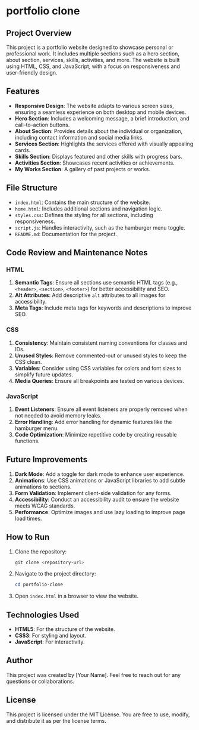 # portfolio clone

## Project Overview
This project is a portfolio website designed to showcase personal or professional work. It includes multiple sections such as a hero section, about section, services, skills, activities, and more. The website is built using HTML, CSS, and JavaScript, with a focus on responsiveness and user-friendly design.

## Features
- **Responsive Design**: The website adapts to various screen sizes, ensuring a seamless experience on both desktop and mobile devices.
- **Hero Section**: Includes a welcoming message, a brief introduction, and call-to-action buttons.
- **About Section**: Provides details about the individual or organization, including contact information and social media links.
- **Services Section**: Highlights the services offered with visually appealing cards.
- **Skills Section**: Displays featured and other skills with progress bars.
- **Activities Section**: Showcases recent activities or achievements.
- **My Works Section**: A gallery of past projects or works.

## File Structure
- `index.html`: Contains the main structure of the website.
- `home.html`: Includes additional sections and navigation logic.
- `styles.css`: Defines the styling for all sections, including responsiveness.
- `script.js`: Handles interactivity, such as the hamburger menu toggle.
- `README.md`: Documentation for the project.

## Code Review and Maintenance Notes
### HTML
1. **Semantic Tags**: Ensure all sections use semantic HTML tags (e.g., `<header>`, `<section>`, `<footer>`) for better accessibility and SEO.
2. **Alt Attributes**: Add descriptive `alt` attributes to all images for accessibility.
3. **Meta Tags**: Include meta tags for keywords and descriptions to improve SEO.

### CSS
1. **Consistency**: Maintain consistent naming conventions for classes and IDs.
2. **Unused Styles**: Remove commented-out or unused styles to keep the CSS clean.
3. **Variables**: Consider using CSS variables for colors and font sizes to simplify future updates.
4. **Media Queries**: Ensure all breakpoints are tested on various devices.

### JavaScript
1. **Event Listeners**: Ensure all event listeners are properly removed when not needed to avoid memory leaks.
2. **Error Handling**: Add error handling for dynamic features like the hamburger menu.
3. **Code Optimization**: Minimize repetitive code by creating reusable functions.

## Future Improvements
1. **Dark Mode**: Add a toggle for dark mode to enhance user experience.
2. **Animations**: Use CSS animations or JavaScript libraries to add subtle animations to sections.
3. **Form Validation**: Implement client-side validation for any forms.
4. **Accessibility**: Conduct an accessibility audit to ensure the website meets WCAG standards.
5. **Performance**: Optimize images and use lazy loading to improve page load times.

## How to Run
1. Clone the repository:
   ```powershell
   git clone <repository-url>
   ```
2. Navigate to the project directory:
   ```powershell
   cd portfolio-clone
   ```
3. Open `index.html` in a browser to view the website.

## Technologies Used
- **HTML5**: For the structure of the website.
- **CSS3**: For styling and layout.
- **JavaScript**: For interactivity.

## Author
This project was created by [Your Name]. Feel free to reach out for any questions or collaborations.

## License
This project is licensed under the MIT License. You are free to use, modify, and distribute it as per the license terms.


